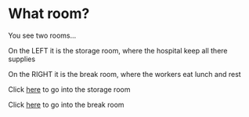 # What room? 

You see two rooms...

On the LEFT it is the storage room, where the hospital keep all there supplies

On the RIGHT it is the break room, where the workers eat lunch and rest 

Click [here](../two/bad-end.md) to go into the storage room 

Click [here](../two/how-to-escape.md) to go into the break room 

